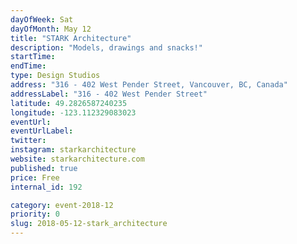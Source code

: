 ```yaml
---
dayOfWeek: Sat
dayOfMonth: May 12
title: "STARK Architecture"
description: "Models, drawings and snacks!"
startTime: 
endTime: 
type: Design Studios
address: "316 - 402 West Pender Street, Vancouver, BC, Canada"
addressLabel: "316 - 402 West Pender Street"
latitude: 49.2826587240235
longitude: -123.112329083023
eventUrl: 
eventUrlLabel: 
twitter: 
instagram: starkarchitecture
website: starkarchitecture.com
published: true
price: Free
internal_id: 192

category: event-2018-12
priority: 0
slug: 2018-05-12-stark_architecture
---
```

